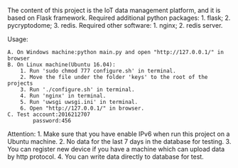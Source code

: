 The content of this project is the IoT data management platform, and it is based on Flask framework.
Required additional python packages:
    1. flask;
    2. pycryptodome;
    3. redis.
Required other software:
    1. nginx;
    2. redis server.

Usage:

    A. On Windows machine:python main.py and open "http://127.0.0.1/" in browser
    B. On Linux machine(Ubuntu 16.04):
        1. Run 'sudo chmod 777 configure.sh' in terminal.
        2. Move the file under the folder 'keys' to the root of the projects
        3. Run './configure.sh' in terminal.
        4. Run 'nginx' in terminal.
        5. Run 'uwsgi uwsgi.ini' in terminal.
        6. Open "http://127.0.0.1/" in browser.
    C. Test account:2016212707
            password:456

Attention:
    1. Make sure that you have enable IPv6 when run this project on a Ubuntu machine.
    2. No data for the last 7 days in the database for testing. 
    3. You can register new device if you have a machine which can upload data by http protocol.
    4. You can write data directly to database for test.

